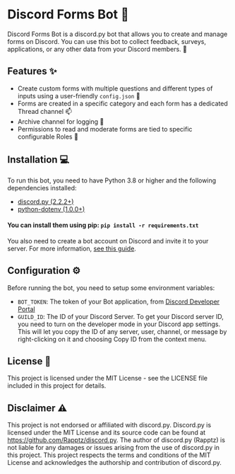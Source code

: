 # Discord Forms Bot :robot:

Discord Forms Bot is a discord.py bot that allows you to create and manage forms on Discord. You can use this bot to collect feedback, surveys, applications, or any other data from your Discord members. :speech_balloon:

## Features :sparkles:

- Create custom forms with multiple questions and different types of inputs using a user-friendly `config.json` :pencil:
- Forms are created in a specific category and each form has a dedicated Thread channel :mailbox:
- Archive channel for logging :page_facing_up:
- Permissions to read and moderate forms are tied to specific configurable Roles :busts_in_silhouette:

## Installation :computer:

To run this bot, you need to have Python 3.8 or higher and the following dependencies installed:
- [discord.py (2.2.2+)](https://pypi.org/project/discord.py/)
- [python-dotenv (1.0.0+)](https://pypi.org/project/python-dotenv/)

#### You can install them using pip: `pip install -r requirements.txt`

You also need to create a bot account on Discord and invite it to your server. For more information, [see this guide](https://discordpy.readthedocs.io/en/stable/discord.html).

## Configuration :gear:

Before running the bot, you need to setup some environment variables:
- `BOT_TOKEN`: The token of your Bot application, from [Discord Developer Portal](https://discord.com/developers/applications)
- `GUILD_ID`: The ID of your Discord Server. To get your Discord server ID, you need to turn on the developer mode in your Discord app settings. This will let you copy the ID of any server, user, channel, or message by right-clicking on it and choosing Copy ID from the context menu.

## License :page_with_curl:

This project is licensed under the MIT License - see the LICENSE file included in this project for details.

## Disclaimer :warning:

This project is not endorsed or affiliated with discord.py. Discord.py is licensed under the MIT License and its source code can be found at https://github.com/Rapptz/discord.py. The author of discord.py (Rapptz) is not liable for any damages or issues arising from the use of discord.py in this project. This project respects the terms and conditions of the MIT License and acknowledges the authorship and contribution of discord.py. 
